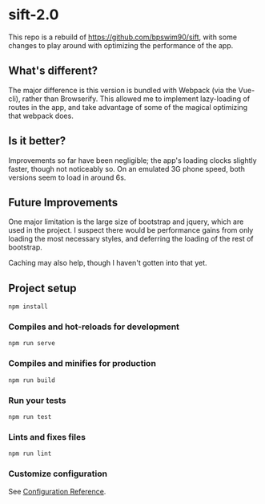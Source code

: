 # sift-2.0

This repo is a rebuild of https://github.com/bpswim90/sift, with some changes to play around with optimizing the performance of the app.

## What's different?

The major difference is this version is bundled with Webpack (via the Vue-cli), rather than Browserify. This allowed me to implement lazy-loading of routes in the app, and take advantage of some of the magical optimizing that webpack does. 

## Is it better?

Improvements so far have been negligible; the app's loading clocks slightly faster, though not noticeably so. On an emulated 3G phone speed, both versions seem to load in around 6s. 

## Future Improvements

One major limitation is the large size of bootstrap and jquery, which are used in the project. I suspect there would be performance gains from only loading the most necessary styles, and deferring the loading of the rest of bootstrap. 

Caching may also help, though I haven't gotten into that yet. 

## Project setup
```
npm install
```

### Compiles and hot-reloads for development
```
npm run serve
```

### Compiles and minifies for production
```
npm run build
```

### Run your tests
```
npm run test
```

### Lints and fixes files
```
npm run lint
```

### Customize configuration
See [Configuration Reference](https://cli.vuejs.org/config/).

